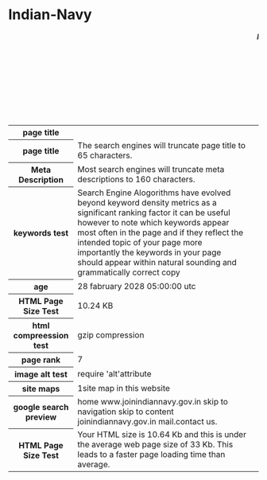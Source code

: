 # Indian-Navy
<html>
<marquee><b><i>Indian Navy</i></b></marquee>
<table>
<tr>
<th><b>page title</b></th>
</tr>
<tr>

<th>page title</th>

<td>The search engines will truncate page title to 65 characters. </td><br>

</tr>

<tr>

<th>Meta Description</th>
<td>Most search engines will truncate meta descriptions to 160 characters.<td><br>


</tr>

<tr>

<th>keywords test</th>
<td>Search Engine Alogorithms have evolved beyond keyword density metrics as a significant ranking factor it can be useful however to note which keywords appear most often in the page and if they reflect the intended topic of your page more importantly the keywords in your page should appear within natural sounding and grammatically correct copy</td><br>

</tr>

<tr>

<th>age</th>

<td>28 fabruary 2028 05:00:00 utc</td><br>

</tr>

<tr>


<th>HTML Page Size Test</th>

<td>10.24 KB</td><br>

</tr>

<tr>

<th>html compreession test</th>

<td>gzip compression</td><br>

</tr>

<tr>


<th>page rank</th>
<td>7</td><br>

</tr>

<tr>

<th>image alt test</th>
<td>require 'alt'attribute</td><br>
</tr>

<tr>

<th>site maps</th>

<td>1site map in this website</td><br>

</tr>

<tr>

<th>google search preview</th>

<td>home www.joinindiannavy.gov.in  skip to navigation skip to content joinindiannavy.gov.in mail.contact us.</td><br>

</tr>
<tr>
<th>HTML Page Size Test</th>
<td> Your HTML size is 10.64 Kb and this is under the average web page size of 33 Kb. 
This leads to a faster page loading time than average.</td><br>
</tr>
</table>
</html>
